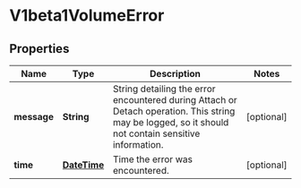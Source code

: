 

# V1beta1VolumeError

## Properties

Name | Type | Description | Notes
------------ | ------------- | ------------- | -------------
**message** | **String** | String detailing the error encountered during Attach or Detach operation. This string may be logged, so it should not contain sensitive information. |  [optional]
**time** | [**DateTime**](DateTime.md) | Time the error was encountered. |  [optional]



